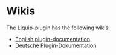 # Wikis
The Liquip-plugin has the following wikis:
* [English plugin-documentation](https://liquip.github.io/docs-en)
* [Deutsche Plugin-Dokumentation](https://liquip.github.io/docs-de)
